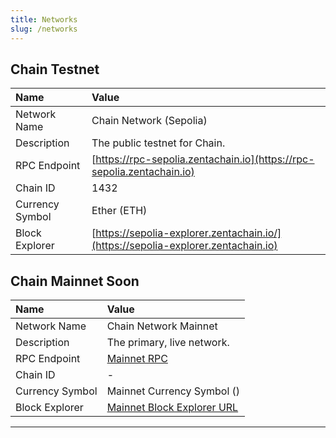 ```yaml
---
title: Networks
slug: /networks
---
```


## Chain Testnet

| Name            | Value                                                                   |
|:----------------|:------------------------------------------------------------------------|
| Network Name    | Chain Network (Sepolia)                                                 |
| Description     | The public testnet for Chain.                                           |
| RPC Endpoint    | [https://rpc-sepolia.zentachain.io](https://rpc-sepolia.zentachain.io)   |
| Chain ID        | 1432                                                                  |
| Currency Symbol | Ether (ETH)                                                             |
| Block Explorer  | [https://sepolia-explorer.zentachain.io/](https://sepolia-explorer.zentachain.io) |

## Chain Mainnet Soon

| Name            | Value                                                                   |
|:----------------|:------------------------------------------------------------------------|
| Network Name    | Chain Network Mainnet                                                   |
| Description     | The primary, live network.                         |
| RPC Endpoint    | [Mainnet RPC](#)                                                    |
| Chain ID        | -                                                |
| Currency Symbol | Mainnet Currency Symbol ()                                     |
| Block Explorer  | [Mainnet Block Explorer URL](#)                                         |

---